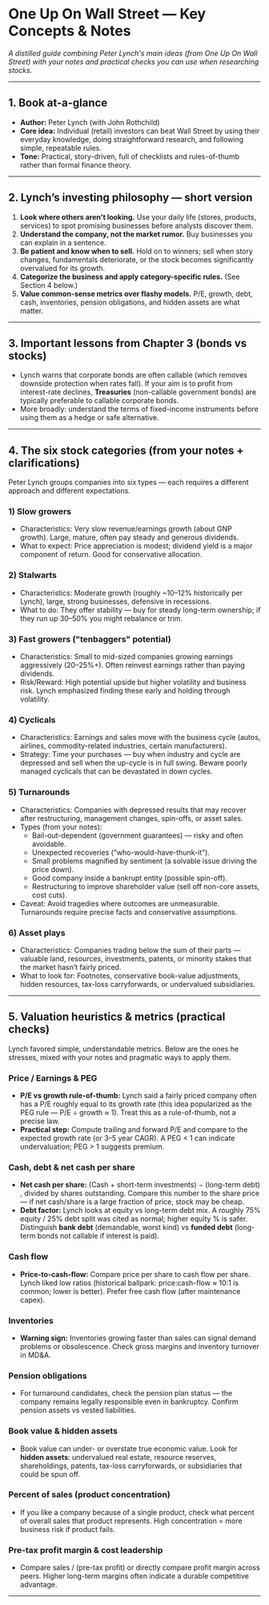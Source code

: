 # One Up On Wall Street — Key Concepts & Notes

_A distilled guide combining Peter Lynch's main ideas (from One Up On Wall Street) with your notes and practical checks you can use when researching stocks._

---

## 1. Book at-a-glance
- **Author:** Peter Lynch (with John Rothchild)
- **Core idea:** Individual (retail) investors can beat Wall Street by using their everyday knowledge, doing straightforward research, and following simple, repeatable rules.
- **Tone:** Practical, story-driven, full of checklists and rules-of-thumb rather than formal finance theory.

---

## 2. Lynch’s investing philosophy — short version
1. **Look where others aren't looking.** Use your daily life (stores, products, services) to spot promising businesses before analysts discover them.
2. **Understand the company, not the market rumor.** Buy businesses you can explain in a sentence.
3. **Be patient and know when to sell.** Hold on to winners; sell when story changes, fundamentals deteriorate, or the stock becomes significantly overvalued for its growth.
4. **Categorize the business and apply category-specific rules.** (See Section 4 below.)
5. **Value common-sense metrics over flashy models.** P/E, growth, debt, cash, inventories, pension obligations, and hidden assets are what matter.

---

## 3. Important lessons from Chapter 3 (bonds vs stocks)
- Lynch warns that corporate bonds are often callable (which removes downside protection when rates fall). If your aim is to profit from interest-rate declines, **Treasuries** (non-callable government bonds) are typically preferable to callable corporate bonds.
- More broadly: understand the terms of fixed-income instruments before using them as a hedge or safe alternative.

---

## 4. The six stock categories (from your notes + clarifications)
Peter Lynch groups companies into six types — each requires a different approach and different expectations.

### 1) Slow growers
- Characteristics: Very slow revenue/earnings growth (about GNP growth). Large, mature, often pay steady and generous dividends.
- What to expect: Price appreciation is modest; dividend yield is a major component of return. Good for conservative allocation.

### 2) Stalwarts
- Characteristics: Moderate growth (roughly ~10–12% historically per Lynch), large, strong businesses, defensive in recessions.
- What to do: They offer stability — buy for steady long-term ownership; if they run up 30–50% you might rebalance or trim.

### 3) Fast growers ("tenbaggers" potential)
- Characteristics: Small to mid-sized companies growing earnings aggressively (20–25%+). Often reinvest earnings rather than paying dividends.
- Risk/Reward: High potential upside but higher volatility and business risk. Lynch emphasized finding these early and holding through volatility.

### 4) Cyclicals
- Characteristics: Earnings and sales move with the business cycle (autos, airlines, commodity-related industries, certain manufacturers).
- Strategy: Time your purchases — buy when industry and cycle are depressed and sell when the up-cycle is in full swing. Beware poorly managed cyclicals that can be devastated in down cycles.

### 5) Turnarounds
- Characteristics: Companies with depressed results that may recover after restructuring, management changes, spin-offs, or asset sales.
- Types (from your notes):
  - Bail-out-dependent (government guarantees) — risky and often avoidable.
  - Unexpected recoveries ("who-would-have-thunk-it").
  - Small problems magnified by sentiment (a solvable issue driving the price down).
  - Good company inside a bankrupt entity (possible spin-off).
  - Restructuring to improve shareholder value (sell off non-core assets, cost cuts).
- Caveat: Avoid tragedies where outcomes are unmeasurable. Turnarounds require precise facts and conservative assumptions.

### 6) Asset plays
- Characteristics: Companies trading below the sum of their parts — valuable land, resources, investments, patents, or minority stakes that the market hasn’t fairly priced.
- What to look for: Footnotes, conservative book-value adjustments, hidden resources, tax-loss carryforwards, or undervalued subsidiaries.

---

## 5. Valuation heuristics & metrics (practical checks)
Lynch favored simple, understandable metrics. Below are the ones he stresses, mixed with your notes and pragmatic ways to apply them.

### Price / Earnings & PEG
- **P/E vs growth rule-of-thumb:** Lynch said a fairly priced company often has a P/E roughly equal to its growth rate (this idea popularized as the PEG rule — P/E ÷ growth ≈ 1). Treat this as a rule-of-thumb, not a precise law.
- **Practical step:** Compute trailing and forward P/E and compare to the expected growth rate (or 3–5 year CAGR). A PEG < 1 can indicate undervaluation; PEG > 1 suggests premium.

### Cash, debt & net cash per share
- **Net cash per share:** (Cash + short-term investments) − (long-term debt) , divided by shares outstanding. Compare this number to the share price — if net cash/share is a large fraction of price, stock may be cheap.
- **Debt factor:** Lynch looks at equity vs long-term debt mix. A roughly 75% equity / 25% debt split was cited as normal; higher equity % is safer. Distinguish **bank debt** (demandable, worst kind) vs **funded debt** (long-term bonds not callable if interest is paid).

### Cash flow
- **Price-to-cash-flow:** Compare price per share to cash flow per share. Lynch liked low ratios (historical ballpark: price:cash-flow ≈ 10:1 is common; lower is better). Prefer free cash flow (after maintenance capex).

### Inventories
- **Warning sign:** Inventories growing faster than sales can signal demand problems or obsolescence. Check gross margins and inventory turnover in MD&A.

### Pension obligations
- For turnaround candidates, check the pension plan status — the company remains legally responsible even in bankruptcy. Confirm pension assets vs vested liabilities.

### Book value & hidden assets
- Book value can under- or overstate true economic value. Look for **hidden assets**: undervalued real estate, resource reserves, shareholdings, patents, tax-loss carryforwards, or subsidiaries that could be spun off.

### Percent of sales (product concentration)
- If you like a company because of a single product, check what percent of overall sales that product represents. High concentration = more business risk if product fails.

### Pre-tax profit margin & cost leadership
- Compare sales / (pre-tax profit) or directly compare profit margin across peers. Higher long-term margins often indicate a durable competitive advantage.

---

